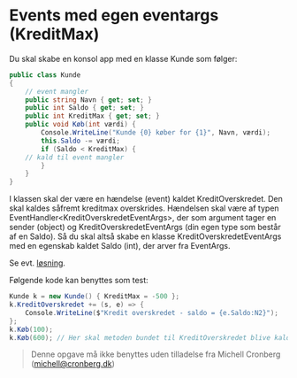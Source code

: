 ﻿# Events med egen eventargs (KreditMax)

Du skal skabe en konsol app med en klasse Kunde som følger:

```csharp
public class Kunde
{
    // event mangler
    public string Navn { get; set; }
    public int Saldo { get; set; }
    public int KreditMax { get; set; }
    public void Køb(int værdi) {
        Console.WriteLine("Kunde {0} køber for {1}", Navn, værdi);
        this.Saldo -= værdi;
        if (Saldo < KreditMax) {
	// kald til event mangler
        }
    }
}
```

I klassen skal der være en hændelse (event) kaldet KreditOverskredet. 
Den skal kaldes såfremt kreditmax overskrides. 
Hændelsen skal være af typen EventHandler\<KreditOverskredetEventArgs\>, der som argument tager en sender (object) og KreditOverskredetEventArgs (din egen type som består af en Saldo). 
Så du skal altså skabe en klasse KreditOverskredetEventArgs med en egenskab kaldet Saldo (int), der arver fra EventArgs.

Se evt. [løsning](https://github.com/devcronberg/undervisning-cs-opgaver/blob/master/events-kreditmax-eventargs/Program.cs).

Følgende kode kan benyttes som test:

```csharp
Kunde k = new Kunde() { KreditMax = -500 };
k.KreditOverskredet += (s, e) => {
    Console.WriteLine($"Kredit overskredet - saldo = {e.Saldo:N2}");
};
k.Køb(100);
k.Køb(600);	// Her skal metoden bundet til KreditOverskredet blive kaldt automatisk
```
<!-- footerstart -->
> Denne opgave må ikke benyttes uden tilladelse fra Michell Cronberg (michell@cronberg.dk)
<!-- footerslut -->
